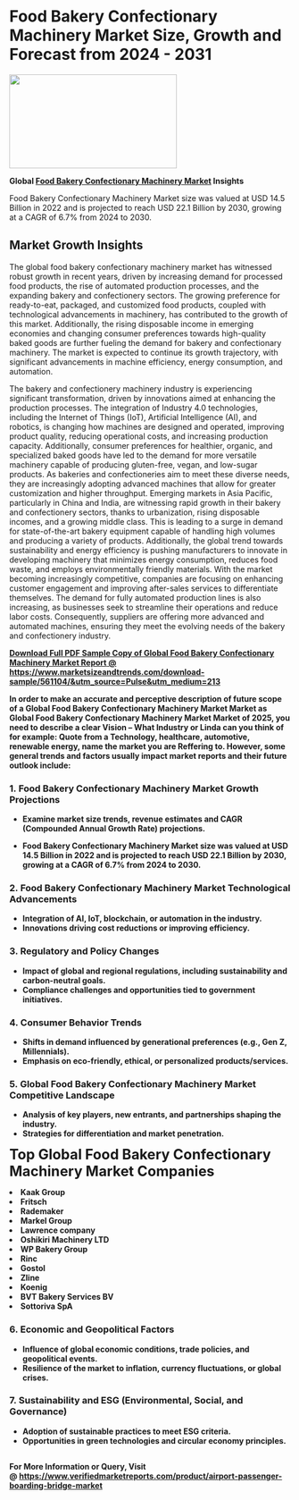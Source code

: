 <H1>Food Bakery Confectionary Machinery Market Size, Growth and Forecast from 2024 - 2031</H1><img class="aligncenter size-medium wp-image-584254" src="https://thirdeyenews.in/wp-content/uploads/2024/09/Global-Market-Research-300x168.jpeg" alt="" width="300" height="168" /><p><strong>Global&nbsp;<a href="https://www.marketsizeandtrends.com/download-sample/561104/&amp;utm_source=Pulse&amp;utm_medium=213">Food Bakery Confectionary Machinery Market</a> Insights</strong></p><p>Food Bakery Confectionary Machinery Market size was valued at USD 14.5 Billion in 2022 and is projected to reach USD 22.1 Billion by 2030, growing at a CAGR of 6.7% from 2024 to 2030.</p><p><h2>Market Growth Insights</h2> <p>The global food bakery confectionary machinery market has witnessed robust growth in recent years, driven by increasing demand for processed food products, the rise of automated production processes, and the expanding bakery and confectionery sectors. The growing preference for ready-to-eat, packaged, and customized food products, coupled with technological advancements in machinery, has contributed to the growth of this market. Additionally, the rising disposable income in emerging economies and changing consumer preferences towards high-quality baked goods are further fueling the demand for bakery and confectionary machinery. The market is expected to continue its growth trajectory, with significant advancements in machine efficiency, energy consumption, and automation.</p> <p><strong><a href="#"></a></strong></p> <p>The bakery and confectionery machinery industry is experiencing significant transformation, driven by innovations aimed at enhancing the production processes. The integration of Industry 4.0 technologies, including the Internet of Things (IoT), Artificial Intelligence (AI), and robotics, is changing how machines are designed and operated, improving product quality, reducing operational costs, and increasing production capacity. Additionally, consumer preferences for healthier, organic, and specialized baked goods have led to the demand for more versatile machinery capable of producing gluten-free, vegan, and low-sugar products. As bakeries and confectioneries aim to meet these diverse needs, they are increasingly adopting advanced machines that allow for greater customization and higher throughput. Emerging markets in Asia Pacific, particularly in China and India, are witnessing rapid growth in their bakery and confectionery sectors, thanks to urbanization, rising disposable incomes, and a growing middle class. This is leading to a surge in demand for state-of-the-art bakery equipment capable of handling high volumes and producing a variety of products. Additionally, the global trend towards sustainability and energy efficiency is pushing manufacturers to innovate in developing machinery that minimizes energy consumption, reduces food waste, and employs environmentally friendly materials. With the market becoming increasingly competitive, companies are focusing on enhancing customer engagement and improving after-sales services to differentiate themselves. The demand for fully automated production lines is also increasing, as businesses seek to streamline their operations and reduce labor costs. Consequently, suppliers are offering more advanced and automated machines, ensuring they meet the evolving needs of the bakery and confectionery industry. <p><strong><a href="#"></p><p><span class=""><strong>Download Full PDF Sample Copy of Global Food Bakery Confectionary Machinery Market Report</strong> @ <a href="https://www.marketsizeandtrends.com/download-sample/561104/&amp;utm_source=Pulse&amp;utm_medium=213" target="_blank">https://www.marketsizeandtrends.com/download-sample/561104/&amp;utm_source=Pulse&amp;utm_medium=213</a></span></p><p>In order to make an accurate and perceptive description of future scope of a Global&nbsp;Food Bakery Confectionary Machinery Market Market as Global&nbsp;Food Bakery Confectionary Machinery Market Market of 2025, you need to describe a clear Vision &ndash; What Industry or Linda can you think of for example: Quote from a Technology, healthcare, automotive, renewable energy, name the market you are Reffering to. However, some general trends and factors usually impact market reports and their future outlook include:</p><h3>1.&nbsp;<strong>Food Bakery Confectionary Machinery Market Growth Projections</strong></h3><ul><li>Examine market size trends, revenue estimates and CAGR (Compounded Annual Growth Rate) projections.</li><li><p>Food Bakery Confectionary Machinery Market size was valued at USD 14.5 Billion in 2022 and is projected to reach USD 22.1 Billion by 2030, growing at a CAGR of 6.7% from 2024 to 2030.</p></li></ul><h3>2.&nbsp;<strong>Food Bakery Confectionary Machinery Market Technological Advancements</strong></h3><ul><li>Integration of AI, IoT, blockchain, or automation in the industry.</li><li>Innovations driving cost reductions or improving efficiency.</li></ul><h3>3.&nbsp;<strong>Regulatory and Policy Changes</strong></h3><ul><li>Impact of global and regional regulations, including sustainability and carbon-neutral goals.</li><li>Compliance challenges and opportunities tied to government initiatives.</li></ul><h3>4.&nbsp;<strong>Consumer Behavior Trends</strong></h3><ul><li>Shifts in demand influenced by generational preferences (e.g., Gen Z, Millennials).</li><li>Emphasis on eco-friendly, ethical, or personalized products/services.</li></ul><h3>5.&nbsp;<strong>Global Food Bakery Confectionary Machinery Market Competitive Landscape</strong></h3><ul><li>Analysis of key players, new entrants, and partnerships shaping the industry.</li><li>Strategies for differentiation and market penetration.</li></ul><p data-pm-slice="1 1 []"><span style="color: inherit; font-family: inherit; font-size: 25px;">Top Global Food Bakery Confectionary Machinery Market Companies</span></p><div class="" data-test-id=""><p><li>Kaak Group</li><li> Fritsch</li><li> Rademaker</li><li> Markel Group</li><li> Lawrence company</li><li> Oshikiri Machinery LTD</li><li> WP Bakery Group</li><li> Rinc</li><li> Gostol</li><li> Zline</li><li> Koenig</li><li> BVT Bakery Services BV</li><li> Sottoriva SpA</li></p></div><h3>6.&nbsp;<strong>Economic and Geopolitical Factors</strong></h3><ul><li>Influence of global economic conditions, trade policies, and geopolitical events.</li><li>Resilience of the market to inflation, currency fluctuations, or global crises.</li></ul><h3>7.&nbsp;<strong>Sustainability and ESG (Environmental, Social, and Governance)</strong></h3><ul><li>Adoption of sustainable practices to meet ESG criteria.</li><li>Opportunities in green technologies and circular economy principles.</li></ul><h2><strong style="font-size: 14px;">For More Information or Query, Visit @&nbsp;</strong><a style="background-color: #ffffff; font-size: 14px;" href="https://www.marketsizeandtrends.com/report/food-bakery-confectionary-machinery-market/" target="_blank">https://www.verifiedmarketreports.com/product/airport-passenger-boarding-bridge-market</a></h2>
